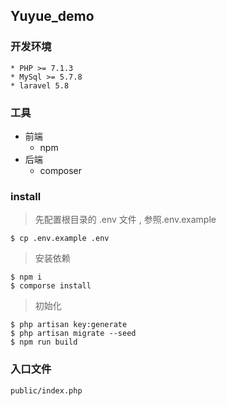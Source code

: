 ## Yuyue_demo

### 开发环境
    * PHP >= 7.1.3
    * MySql >= 5.7.8
    * laravel 5.8
    

### 工具
- 前端
    * npm
- 后端
    * composer

### install
> 先配置根目录的 .env 文件 , 参照.env.example
```
$ cp .env.example .env
```
> 安装依赖
```
$ npm i
$ comporse install
```
> 初始化
```
$ php artisan key:generate
$ php artisan migrate --seed
$ npm run build 
```

### 入口文件
```
public/index.php
```
